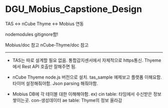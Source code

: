 # DGU_Mobius_Capstione_Design
TAS  &lt;->  nCube Thyme  &lt;->  Mobius 연동

nodemodules gitignore함!

Mobius/doc 참고
nCube-Thyme/doc 참고




<hr/>

- TAS는 따로 설계할 필요 없음. 통합감지센서에서 자체적으로 https통신. Thyeme에서 Rest API 호출만 잘해주면 됨.

-  nCube Thyeme  node.js 버전으로 설치. tas_sample 예제보고 플랫폼 이해요함. 타이머 설정해줘야함. Json parsing 해줘야함.

- Mobius DB에 각 테이블 대한 이해해야함. 
ex) cin table: 타임에서 수신받은 정보 쌓이는곳. con-생성데이터
ae table: Thyme의 정보 올라감

